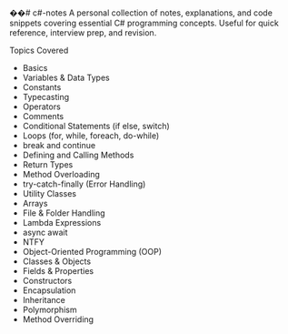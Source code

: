 ��#   c# - n o t e s 
 A personal collection of notes, explanations, and code snippets covering essential C# programming concepts. Useful for quick reference, interview prep, and revision.

Topics Covered

-  Basics
  - Variables & Data Types
  - Constants
  - Typecasting
  - Operators
  - Comments
  - Conditional Statements (if else, switch)
  - Loops (for, while, foreach, do-while)
  - break and continue
  - Defining and Calling Methods
  - Return Types
  - Method Overloading
  - try-catch-finally (Error Handling)
  -  Utility Classes
  - Arrays
  - File & Folder Handling
  - Lambda Expressions
  - async await
  - NTFY
  -  Object-Oriented Programming (OOP)
  - Classes & Objects
  - Fields & Properties
  - Constructors
  - Encapsulation
  - Inheritance
  - Polymorphism
  - Method Overriding


 







